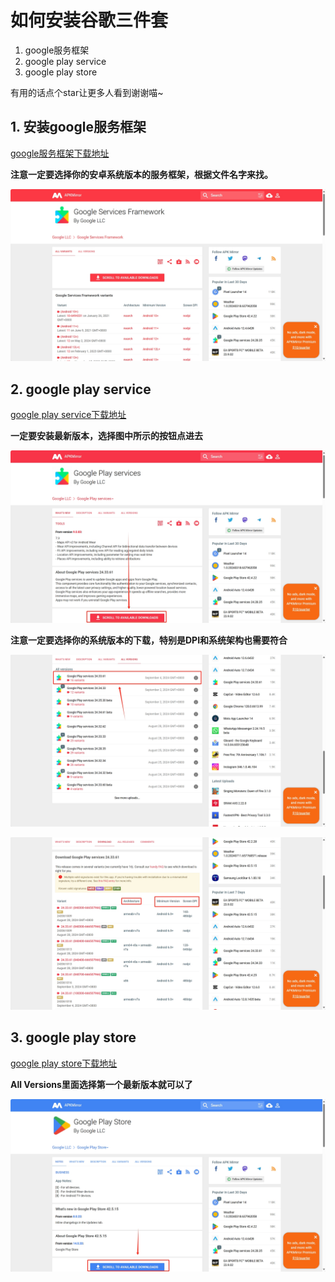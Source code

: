 # 如何安装谷歌三件套
1. google服务框架
2. google play service
3. google play store  

有用的话点个star让更多人看到谢谢喵~

## 1. 安装google服务框架

[google服务框架下载地址](https://www.apkmirror.com/apk/google-inc/google-services-framework/)

**注意一定要选择你的安卓系统版本的服务框架，根据文件名字来找。**

![img](https://raw.githubusercontent.com/aquasofts/android-google-play-store/master/google-play-framework-01.png)

## 2. google play service

[google play service下载地址](https://www.apkmirror.com/apk/google-inc/google-play-services/)

**一定要安装最新版本，选择图中所示的按钮点进去**

![img](https://raw.githubusercontent.com/aquasofts/android-google-play-store/master/google-play-service-01.png)

**注意一定要选择你的系统版本的下载，特别是DPI和系统架构也需要符合**

![img](https://raw.githubusercontent.com/aquasofts/android-google-play-store/master/google-play-service-02.png)

![img](https://raw.githubusercontent.com/aquasofts/android-google-play-store/master/google-play-service-03.png)

## 3. google play store

[google play store下载地址](https://www.apkmirror.com/apk/google-inc/google-play-store/)

**All Versions里面选择第一个最新版本就可以了**

![img](https://raw.githubusercontent.com/aquasofts/android-google-play-store/master/google-play-store-01.png)

